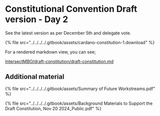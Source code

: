 # Constitutional Convention Draft version - Day 2

See the latest version as per December 5th and delegate vote.

{% file src="../../../../.gitbook/assets/cardano-constitution-1.download" %}

For a rendered markdown view, you can see;

[IntersectMBO/draft-constitution/draft-constitution.md](https://github.com/IntersectMBO/draft-constitution/blob/main/2024-12-05/draft-constitution-converted.md)

## Additional material

{% file src="../../../../.gitbook/assets/Summary of Future Workstreams.pdf" %}

{% file src="../../../../.gitbook/assets/Background Materials to Support the Draft Constitution, Nov 20 2024_Public.pdf" %}
